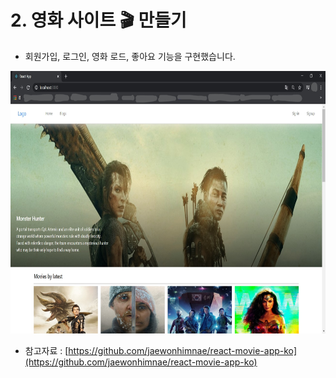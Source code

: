 # 2. 영화 사이트 🎬 만들기

- 회원가입, 로그인, 영화 로드, 좋아요 기능을 구현했습니다.

<img src="https://raw.githubusercontent.com/lmyourGenie/Nodejs_React/main/Movie-site/boilerplate-mern-stack-master/image.jpg" width="600" height="420" alt="열공 :)">

- 참고자료 : [https://github.com/jaewonhimnae/react-movie-app-ko](https://github.com/jaewonhimnae/react-movie-app-ko)